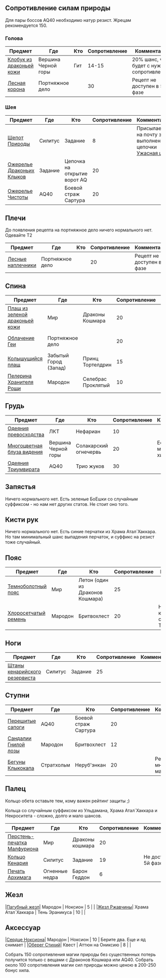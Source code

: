 ## Сопротивление силам природы
Для пары боссов AQ40 необходимо натур резист. Жрецам рекомендуется 150. 


### Голова

| Предмет | Где | Кто | Сопротивление | Комментарий |
| ------- | ---- | ---- | --- | ---- |
|[Клобук из драконьей кожи](https://ru.classic.wowhead.com/item=22225)| Вершина Черной горы | Гит | 14-15 | 20% шанс, что будет с нужным сопротивлением |
|[Лесная корона](https://ru.classic.wowhead.com/item=22757)| Портняжное дело |  | 30 | Рецепт не доступен в 5й фазе |


### Шея

| Предмет | Где | Кто | Сопротивление | Комментарий |
| ------- | ---- | ---- | --- | ---- |
|[Шепот Природы](https://ru.classic.wowhead.com/item=20645)| Силитус | Задание | 8 | Присылается на почту за выполнение цепочки [Ужасная цель](https://ru.classic.wowhead.com/quest=8287) |
|[Ожерелье Драконьих Клыков](https://ru.classic.wowhead.com/item=21531)| Задание | Цепочка на открытие ворот AQ | 20 |  |
|[Ожерелье Чистоты](https://ru.classic.wowhead.com/item=21678)| AQ40 | Боевой страж Сартура | 20 |  |


## Плечи

До появления рецепта на портняжное дело ничего нормального нет. Одевайте Т2

| Предмет | Где | Кто | Сопротивление | Комментарий |
| ------- | ---- | ---- | --- | ---- |
|[Лесные наплечники](https://ru.classic.wowhead.com/item=22758)| Портняжное дело | | 20 | Рецепт не доступен в 5й фазе |


## Спина

| Предмет | Где | Кто | Сопротивление | Комментарий |
| ------- | ---- | ---- | --- | ---- |
|[Плащ из зеленой драконьей кожи](https://ru.classic.wowhead.com/item=20579)| Мир | Драконы Кошмара | 20 | У милишников на него приоритет |
|[Облачение Геи](https://ru.classic.wowhead.com/item=22660)| Портняжное дело |  | 20 | Рецепт не доступен в 5й фазе |
|[Колышущийся плащ](https://ru.classic.wowhead.com/item=18382)| Забытый Город (Запад) | Принц Тортелдрин | 15 | 20% шанс, что будет с нужным сопротивлением |
|[Пелерина Хранителя Рощи](https://ru.classic.wowhead.com/item=17739)| Мародон | Селебрас Проклятый | 10 | |



## Грудь

| Предмет | Где | Кто | Сопротивление | Комментарий |
| ------- | ---- | ---- | --- | ---- |
|[Одеяния превосходства](https://ru.classic.wowhead.com/item=16923)| ЛКТ  | Нефариан | 10 |  |
|[Многоцветная блуза видения](https://ru.classic.wowhead.com/item=12609)| Вершина Черной горы | Солакарский огнечервь | 20 | Если у вас много бонус хила |
|[Одеяния Триумвирата](https://ru.classic.wowhead.com/item=21696)| AQ40 | Трио жуков | 30 |  |


## Запястья

Ничего нормального нет. Есть зеленые БоЕшки со случайным суффиксом - но нам нет других статов. Не стоит оно того.

## Кисти рук

Ничего нормального нет. Есть синие перчатки из Храма Атал\`Хаккара. Но там минимальный шанс выпадения перчаток, и суффикс на резист тоже случайный. 

## Пояс

| Предмет | Где | Кто | Сопротивление | Комментарий |
| ------- | ---- | ---- | --- | ---- |
|[Темноболотный пояс](https://ru.classic.wowhead.com/item=20625)| Мир | Летон (один из Драконов Кошмара) | 25 |  |
|[Хлоросетчатый ремень](https://ru.classic.wowhead.com/item=17750)| Мародон | Бритвохлест | 20 | Нет статов, кроме сопротивления. Так себе идея |


## Ноги

| Предмет | Где | Кто | Сопротивление | Комментарий |
| ------- | ---- | ---- | --- | ---- |
|[Штаны кенарийского резервиста](https://ru.classic.wowhead.com/item=20707)| Силитус | Задание | 25 | |

## Ступни

| Предмет | Где | Кто | Сопротивление | Комментарий |
| ------- | ---- | ---- | --- | ---- |
|[Перешитые сапоги](https://ru.classic.wowhead.com/item=21648)| AQ40 | Боевой страж Сартура | 20 |  |
|[Сандалии Гнилой лозы](https://ru.classic.wowhead.com/item=17748)| Мародон | Бритвохлест | 12 |  |
|[Бегуны Клыкокапа](https://ru.classic.wowhead.com/item=13530)| Стратхольм | Неруб'энкан | 20 | Резиста много, толку мало |

## Палец

Кольцо обета оставьте тем, кому важен рейтинг защиты ;)

Кольца со случайным суффиксом из Ульдамана, Храма Атал\`Хаккара и Некроситета - сложно, долго и мало шансов.

| Предмет | Где | Кто | Сопротивление | Комментарий |
| ------- | ---- | ---- | --- | ---- |
|[Перстень-печатка Малфуриона](https://ru.classic.wowhead.com/item=20600/)| Мир | Драконы кошмара | 20 |  |
|[Кольцо Кенария](https://ru.classic.wowhead.com/item=22725)| Силитус | Задание | 19 | Не доступно в 5й фазе |
|[Печать Архимага](https://ru.classic.wowhead.com/item=17110)| Огненные недра | Барон Геддон | 6 |  |


## Жезл

|[Пагубный жезл](https://ru.classic.wowhead.com/item=17745)| Мародон | Ноксион | 5 |  |
|[Жезл Ржавчины](https://ru.classic.wowhead.com/item=10836)| Храма Атал\`Хаккара | Тень Эраникуса | 10 |  |

## Аксессуар
|[Сердце Ноксиона](https://ru.classic.wowhead.com/item=17744)| Мародон | Ноксион | 10 | Берите два. Еще и яд снимает |
|[Оберег Стихий](https://ru.classic.wowhead.com/item=12065)| Квест | Аттюн на Ониксию | 8 |  |


Собрать 150 сопротивления магии природы без существенных потерь получится только с вещами с Драконов Кошмара или AQ40. 
Собрать около 100 сопротивления магии сил природы можно ценою в 200-250 бонус хила. 

<script>var whTooltips = {iconizeLinks: true, renameLinks: true};</script>
<script src="https://wow.zamimg.com/widgets/power.js"></script>
